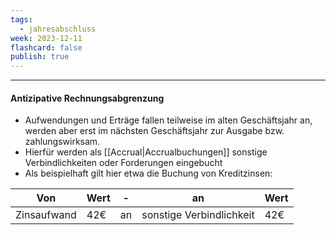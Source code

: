 ```yaml
---
tags:
  - jahresabschluss
week: 2023-12-11
flashcard: false
publish: true
---
```

***
#### Antizipative Rechnungsabgrenzung

- Aufwendungen und Erträge fallen teilweise im alten Geschäftsjahr an, werden aber erst im nächsten Geschäftsjahr zur Ausgabe bzw. zahlungswirksam.
- Hierfür werden als [[Accrual|Accrualbuchungen]] sonstige Verbindlichkeiten oder Forderungen eingebucht
- Als beispielhaft gilt hier etwa die Buchung von Kreditzinsen:

| Von         | Wert | -   | an                       | Wert |
| ----------- | ---- | --- | ------------------------ | ---- |
| Zinsaufwand | 42€  | an  | sonstige Verbindlichkeit | 42€  | 

